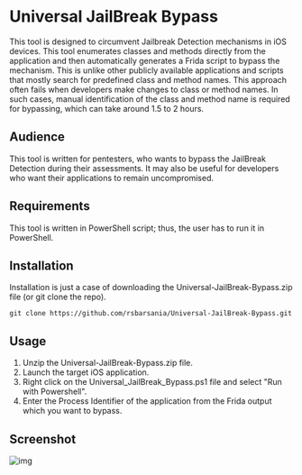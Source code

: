# Universal JailBreak Bypass
This tool is designed to circumvent Jailbreak Detection mechanisms in iOS devices. This tool enumerates classes and methods directly from the application and then automatically generates a Frida script to bypass the mechanism. This is unlike other publicly available applications and scripts that mostly search for predefined class and method names. This approach often fails when developers make changes to class or method names. In such cases, manual identification of the class and method name is required for bypassing, which can take around 1.5 to 2 hours.

## Audience
This tool is written for pentesters, who wants to bypass the JailBreak Detection during their assessments. It may also be useful for developers who want their applications to remain uncompromised.

## Requirements
This tool is written in PowerShell script; thus, the user has to run it in PowerShell.

## Installation
Installation is just a case of downloading the Universal-JailBreak-Bypass.zip file (or git clone the repo).

```
git clone https://github.com/rsbarsania/Universal-JailBreak-Bypass.git
```

## Usage

1. Unzip the Universal-JailBreak-Bypass.zip file.
2. Launch the target iOS application.
3. Right click on the Universal_JailBreak_Bypass.ps1 file and select "Run with Powershell".
4. Enter the Process Identifier of the application from the Frida output which you want to bypass.

## Screenshot
![img](https://github.com/rsbarsania/Universal-JailBreak-Bypass/assets/81644857/9f2e00fb-9c7d-4f74-9d91-54ab6e7865c6)

